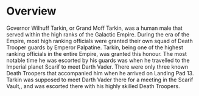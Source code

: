 # Overview

Governor Wilhuff Tarkin, or Grand Moff Tarkin, was a human male that served within the high ranks of the Galactic Empire.
During the era of the Empire, most high ranking officials were granted their own squad of Death Trooper guards by Emperor Palpatine.
Tarkin, being one of the highest ranking officials in the entire Empire, was granted this honour.
The most notable time he was escorted by his guards was when he travelled to the Imperial planet Scarif to meet Darth Vader.
There were only three known Death Troopers that accompanied him when he arrived on Landing Pad 13.
Tarkin was supposed to meet Darth Vader there for a meeting in the Scarif Vault,, and was escorted there with his highly skilled Death Troopers.
